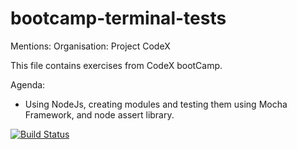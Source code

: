 # bootcamp-terminal-tests

Mentions:
Organisation: Project CodeX

This file contains exercises from CodeX bootCamp.

Agenda:
- Using NodeJs, creating modules and testing them using Mocha Framework, and node assert library.

[![Build Status](https://travis-ci.org/Trinesh1996/bootcamp-terminal-tests.svg?branch=master)](https://travis-ci.org/Trinesh1996/bootcamp-terminal-tests)
